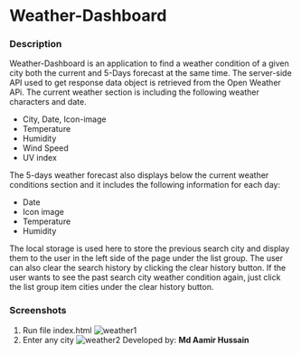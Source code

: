 # Weather-Dashboard

### Description

Weather-Dashboard is an application to find a weather condition of a given city both the current and 5-Days forecast at the same time.
The server-side API used to get response data object is retrieved from the Open Weather APi.
The current weather section is including the following weather characters and date.

- City, Date, Icon-image
- Temperature
- Humidity
- Wind Speed
- UV index

The 5-days weather forecast also displays below the current weather conditions section and it includes the following information for each day:

- Date
- Icon image
- Temperature
- Humidity

The local storage is used here to store the previous search city and display them to the user in the left side of the page under the list group. The user can also clear the search history by clicking the clear history button.
If the user wants to see the past search city weather condition again, just click the list group item cities under the clear history button.

### Screenshots

1. Run file index.html
![weather1](https://github.com/user-attachments/assets/fbda6087-3540-4d8e-9cc7-a0dc9a35cce5)
2. Enter any city
![weather2](https://github.com/user-attachments/assets/063f4724-d692-4cc2-91e9-9d333875a44c)
Developed by: **Md Aamir Hussain**

